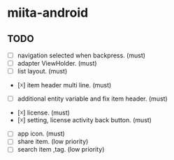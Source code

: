 # miita-android

## TODO
- [ ] navigation selected when backpress. (must)
- [ ] adapter ViewHolder. (must)
- [ ] list layout. (must)
- [☓] item header multi line. (must)
- [ ] additional entity variable and fix item header. (must)
- [☓] license. (must)
- [☓] setting, license activity back button. (must)
- [ ] app icon. (must)
- [ ] share item. (low priority)
- [ ] search item ,tag. (low priority)
